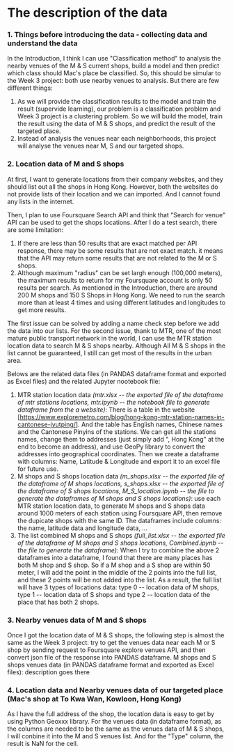 # The description of the data
### 1. Things before introducing the data - collecting data and understand the data
In the Introduction, I think I can use "Classification method" to analysis the nearby venues of the M & S current shops, build a model and then predict which class should Mac's place be classified. So, this should be simular to the Week 3 project: both use nearby venues to analysis. But there are few different things:
1. As we will provide the classification results to the model and train the result (supervide learning), our problem is a classification problem and Week 3 project is a clustering problem. So we will build the model, train the result using the data of M & S shops, and predict the result of the targeted place.
1. Instead of analysis the venues near each neighborhoods, this project will analyse the venues near M, S and our targeted shops.

### 2. Location data of M and S shops
At first, I want to generate locations from their company websites, and they should list out all the shops in Hong Kong. However, both the websites do not provide lists of their location and we can imported. And I cannot found any lists in the internet. 

Then, I plan to use Foursquare Search API and think that "Search for venue" API can be used to get the shops locations. After I do a test search, there are some limitation: 
1. If there are less than 50 results that are exact matched per API response, there may be some results that are not exact match. it means that the API may return some results that are not related to the M or S shops.
1. Although maximum "radius" can be set largh enough (100,000 meters), the maximum results to return for my Foursquare account is only 50 results per search. As mentioned in the Introduction, there are around 200 M shops and 150 S Shops in Hong Kong. We need to run the search more than at least 4 times and using different latitudes and longitudes to get more results. 

The first issue can be solved by adding a name check step before we add the data into our lists. For the second issue, thank to MTR, one of the most mature public transport network in the world, I can use the MTR station location data to search M & S shops nearby. Although All M & S shops in the list cannot be guaranteed, I still can get most of the results in the urban area.

Belows are the related data files (in PANDAS dataframe format and exported as Excel files) and the related Jupyter nootebook file:
1. MTR station location data *(mtr.xlsx -- the exported file of the dataframe of mtr stations locations, mtr.ipynb -- the notebook file to generate dataframe from the a website)*: There is a table in the website [https://www.exploremetro.com/blog/hong-kong-mtr-station-names-in-cantonese-jyutping/]. And the table has English names, Chinese names and the Cantonese Pinyins of the stations. We can get all the stations names, change them to addresses (just simply add ", Hong Kong" at the end to become an address), and use GeoPy library to convert the addresses into geographical coordinates. Then we create a dataframe with columns: Name, Latitude & Longitude and export it to an excel file for future use.
1. M shops and S shops location data *(m_shops.xlsx -- the exported file of the dataframe of M shops locations, s_shops.xlsx -- the exported file of the dataframe of S shops locations, M_S_location.ipynb -- the file to generate the dataframes of M shops and S shops locations)*: use each MTR station location data, to generate M shops and S shops data around 1000 meters of each station using Foursquare API, then remove the dupicate shops with the same ID. The dataframes include columns: the name, latitude data and longitude data, ... 
1. The list combined M shops and S shops *(full_list.xlsx -- the exported file of the dataframe of M shops and S shops locations, Combined.ipynb -- the file to generate the dataframe)*: When I try to combine the above 2 dataframes into a dataframe, I found that there are many places has both M shop and S shop. So if a M shop and a S shop are within 50 meter, I will add the point in the middle of the 2 points into the full list, and these 2 points will be not added into the list. As a result, the full list will have 3 types of locations data: type 0 -- location data of M shops, type 1 -- location data of S shops and type 2 -- location data of the place that has both 2 shops.


### 3. Nearby venues data of M and S shops
Once I got the location data of M & S shops, the following step is almost the same as the Week 3 project: try to get the venues data near each M or S shop by sending request to Foursquare explore venues API, and then convert json file of the response into PANDAS dataframe.
M shops and S shops venues data (in PANDAS dataframe format and exported as Excel files): description goes there

### 4. Location data and Nearby venues data of our targeted place (Mac's shop at To Kwa Wan, Kowloon, Hong Kong)
As I have the full address of the shop, the location data is easy to get by using Python Geoxxx library. For the venues data (in dataframe format), as the columns are needed to be the same as the venues data of M & S shops, I will conbine it into the M and S venues list. And for the "Type" column, the result is NaN for the cell. 
